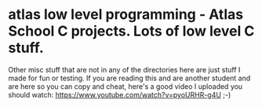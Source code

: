 # atlas low level programming - Atlas School C projects. Lots of low level C stuff.
Other misc stuff that are not in any of the directories here are just stuff I made for fun or testing.
If you are reading this and are another student and are here so you can copy and cheat, here's a good video I uploaded you should watch: https://www.youtube.com/watch?v=pyoURHR-g4U ;-)